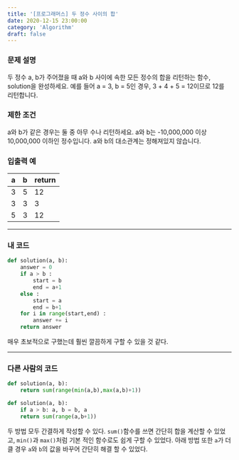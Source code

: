 ```yaml
---
title: '[프로그래머스] 두 정수 사이의 합'
date: 2020-12-15 23:00:00
category: 'Algorithm'
draft: false
---
```

### 문제 설명
두 정수 a, b가 주어졌을 때 a와 b 사이에 속한 모든 정수의 합을 리턴하는 함수, solution을 완성하세요.
예를 들어 a = 3, b = 5인 경우, 3 + 4 + 5 = 12이므로 12를 리턴합니다.


### 제한 조건
a와 b가 같은 경우는 둘 중 아무 수나 리턴하세요.
a와 b는 -10,000,000 이상 10,000,000 이하인 정수입니다.
a와 b의 대소관계는 정해져있지 않습니다.


### 입출력 예
|a|	b	|return|
|---|---|---|
|3	|5	|12|
|3|	3|	3|
|5|	3|	12|
---


###  내 코드
```python
def solution(a, b):
    answer = 0
    if a > b :
        start = b
        end = a+1
    else :
        start = a
        end = b+1
    for i in range(start,end) :
        answer += i
    return answer
```
매우 초보적으로 구했는데 훨씬 깔끔하게 구할 수 있을 것 같다.

---


### 다른 사람의 코드
```python
def solution(a, b):
    return sum(range(min(a,b),max(a,b)+1))

def solution(a, b):
    if a > b: a, b = b, a
    return sum(range(a,b+1))
```
두 방법 모두 간결하게 작성할 수 있다. `sum()`함수를 쓰면 간단히 합을 계산할 수 있었고, `min()`과 `max()`처럼 기본 적인 함수로도 쉽게 구할 수 있었다. 아래 방법 또한 `a`가 더 클 경우 `a`와 `b`의 값을 바꾸어 간단히 해결 할 수 있었다.